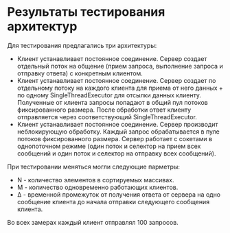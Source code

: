 # Результаты тестирования архитектур

Для тестирования предлагались три архитектуры: 

* Клиент устанавливает постоянное соединение. Сервер создает отдельный поток на общение (прием запроса, выполнение запроса и отправку ответа) с конкретным клиентом.
* Клиент устанавливает постоянное соединение. Сервер создает по отдельному  потоку на каждого клиента для приема от него данных + по одному SingleThreadExecutor для отсылки данных клиенту. Полученные от клиента запросы попадают в общий пул потоков фиксированного размера. После обработки ответ клиенту отправляется через соответствующий SingleThreadExecutor.
* Клиент устанавливает постоянное соединение. Сервер производит неблокирующую обработку. Каждый запрос обрабатывается в пуле потоков фиксированного размера. Сервер работает с сокетами в однопоточном режиме (один поток и селектор на прием всех сообщений и один поток и селектор на отправку всех сообщений).

При тестировании меняться могли следующие парметры: 

* N - количество элементов в сортируемых массивах.
* M - количество одновременно работающих клиентов.
* ∆ - временной промежуток от получения ответа от сервера на одно сообщение клиента до начала отправки следующего сообщения клиента. 
 
Во всех замерах каждый клиент отправлял 100 запросов.
